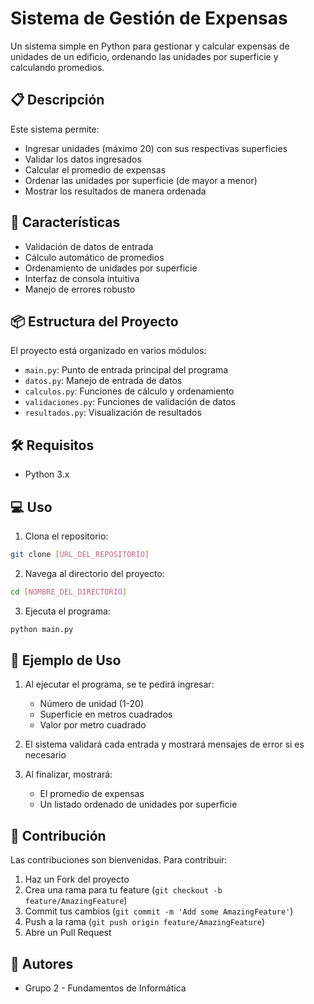 # Sistema de Gestión de Expensas

Un sistema simple en Python para gestionar y calcular expensas de unidades de un edificio, ordenando las unidades por superficie y calculando promedios.

## 📋 Descripción

Este sistema permite:
- Ingresar unidades (máximo 20) con sus respectivas superficies
- Validar los datos ingresados
- Calcular el promedio de expensas
- Ordenar las unidades por superficie (de mayor a menor)
- Mostrar los resultados de manera ordenada

## 🚀 Características

- Validación de datos de entrada
- Cálculo automático de promedios
- Ordenamiento de unidades por superficie
- Interfaz de consola intuitiva
- Manejo de errores robusto

## 📦 Estructura del Proyecto

El proyecto está organizado en varios módulos:

- `main.py`: Punto de entrada principal del programa
- `datos.py`: Manejo de entrada de datos
- `calculos.py`: Funciones de cálculo y ordenamiento
- `validaciones.py`: Funciones de validación de datos
- `resultados.py`: Visualización de resultados

## 🛠️ Requisitos

- Python 3.x

## 💻 Uso

1. Clona el repositorio:
```bash
git clone [URL_DEL_REPOSITORIO]
```

2. Navega al directorio del proyecto:
```bash
cd [NOMBRE_DEL_DIRECTORIO]
```

3. Ejecuta el programa:
```bash
python main.py
```

## 📝 Ejemplo de Uso

1. Al ejecutar el programa, se te pedirá ingresar:
   - Número de unidad (1-20)
   - Superficie en metros cuadrados
   - Valor por metro cuadrado

2. El sistema validará cada entrada y mostrará mensajes de error si es necesario

3. Al finalizar, mostrará:
   - El promedio de expensas
   - Un listado ordenado de unidades por superficie

## 🤝 Contribución

Las contribuciones son bienvenidas. Para contribuir:

1. Haz un Fork del proyecto
2. Crea una rama para tu feature (`git checkout -b feature/AmazingFeature`)
3. Commit tus cambios (`git commit -m 'Add some AmazingFeature'`)
4. Push a la rama (`git push origin feature/AmazingFeature`)
5. Abre un Pull Request

## 👥 Autores

- Grupo 2 - Fundamentos de Informática
